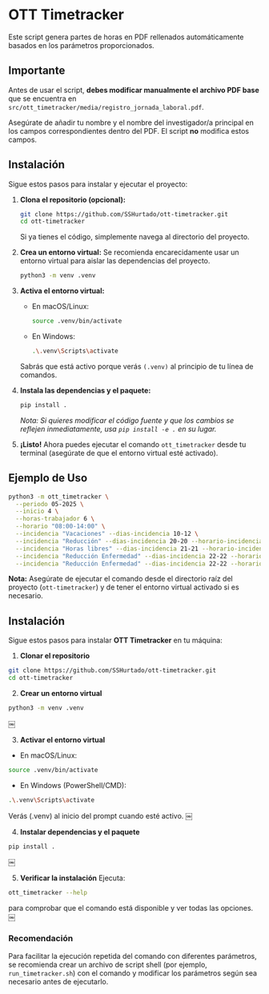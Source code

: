 # OTT Timetracker

Este script genera partes de horas en PDF rellenados automáticamente basados en los parámetros proporcionados.

## Importante

Antes de usar el script, **debes modificar manualmente el archivo PDF base** que se encuentra en `src/ott_timetracker/media/registro_jornada_laboral.pdf`.

Asegúrate de añadir tu nombre y el nombre del investigador/a principal en los campos correspondientes dentro del PDF. El script **no** modifica estos campos.

## Instalación

Sigue estos pasos para instalar y ejecutar el proyecto:

1.  **Clona el repositorio (opcional):**
    ```bash
    git clone https://github.com/SSHurtado/ott-timetracker.git
    cd ott-timetracker
    ```
    Si ya tienes el código, simplemente navega al directorio del proyecto.

2.  **Crea un entorno virtual:**
    Se recomienda encarecidamente usar un entorno virtual para aislar las dependencias del proyecto.
    ```bash
    python3 -m venv .venv
    ```

3.  **Activa el entorno virtual:**
    *   En macOS/Linux:
        ```bash
        source .venv/bin/activate
        ```
    *   En Windows:
        ```bash
        .\.venv\Scripts\activate
        ```
    Sabrás que está activo porque verás `(.venv)` al principio de tu línea de comandos.

4.  **Instala las dependencias y el paquete:**
    ```bash
    pip install .
    ```
    *Nota: Si quieres modificar el código fuente y que los cambios se reflejen inmediatamente, usa `pip install -e .` en su lugar.*

5.  **¡Listo!** Ahora puedes ejecutar el comando `ott_timetracker` desde tu terminal (asegúrate de que el entorno virtual esté activado).


## Ejemplo de Uso

```bash
python3 -m ott_timetracker \
  --periodo 05-2025 \
  --inicio 4 \
  --horas-trabajador 6 \
  --horario "08:00-14:00" \
  --incidencia "Vacaciones" --dias-incidencia 10-12 \
  --incidencia "Reducción" --dias-incidencia 20-20 --horario-incidencia "08:00-12:00" \
  --incidencia "Horas libres" --dias-incidencia 21-21 --horario-incidencia "10:00-12:00" \
  --incidencia "Reducción Enfermedad" --dias-incidencia 22-22 --horario-incidencia "09:00-10:00" \
  --incidencia "Reducción Enfermedad" --dias-incidencia 22-22 --horario-incidencia "12:00-13:00"
```

**Nota:** Asegúrate de ejecutar el comando desde el directorio raíz del proyecto (`ott-timetracker`) y de tener el entorno virtual activado si es necesario.

## Instalación

Sigue estos pasos para instalar **OTT Timetracker** en tu máquina:

1. **Clonar el repositorio**  

```bash
git clone https://github.com/SSHurtado/ott-timetracker.git
cd ott-timetracker
```


2.	**Crear un entorno virtual**

```bash
python3 -m venv .venv
```
￼

3.	**Activar el entorno virtual**

- En macOS/Linux:
```bash
source .venv/bin/activate
```


- En Windows (PowerShell/CMD):

```bash
.\.venv\Scripts\activate
```

Verás (.venv) al inicio del prompt cuando esté activo.  ￼

4.	**Instalar dependencias y el paquete**

```bash
pip install .
```

￼

5.	**Verificar la instalación**
Ejecuta:
```bash
ott_timetracker --help
```

para comprobar que el comando está disponible y ver todas las opciones.  ￼



### Recomendación

Para facilitar la ejecución repetida del comando con diferentes parámetros, se recomienda crear un archivo de script shell (por ejemplo, `run_timetracker.sh`) con el comando y modificar los parámetros según sea necesario antes de ejecutarlo.
